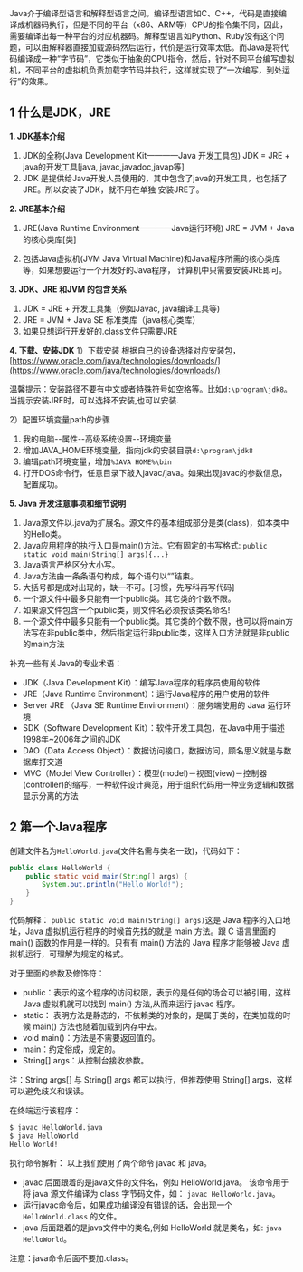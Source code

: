 Java介于编译型语言和解释型语言之间。编译型语言如C、C++，代码是直接编译成机器码执行，但是不同的平台（x86、ARM等）CPU的指令集不同，因此，需要编译出每一种平台的对应机器码。解释型语言如Python、Ruby没有这个问题，可以由解释器直接加载源码然后运行，代价是运行效率太低。而Java是将代码编译成一种“字节码”，它类似于抽象的CPU指令，然后，针对不同平台编写虚拟机，不同平台的虚拟机负责加载字节码并执行，这样就实现了“一次编写，到处运行”的效果。




## 1 什么是JDK，JRE
**1. JDK基本介绍**

1) JDK的全称(Java Development Kit————Java 开发工具包)
JDK = JRE + java的开发工具[java, javac,javadoc,javap等]
2) JDK 是提供给Java开发人员使用的，其中包含了java的开发工具，也包括了JRE。所以安装了JDK，就不用在单独
安装JRE了。

**2. JRE基本介绍**

1) JRE(Java Runtime Environment————Java运行环境)
JRE = JVM + Java的核心类库[类]

2) 包括Java虚拟机(JVM Java Virtual Machine)和Java程序所需的核心类库等，如果想要运行一个开发好的Java程序，
计算机中只需要安装JRE即可。

**3. JDK、JRE 和JVM 的包含关系**

1) JDK = JRE + 开发工具集（例如Javac, java编译工具等)
2) JRE = JVM + Java SE 标准类库（java核心类库）
3) 如果只想运行开发好的.class文件只需要JRE

**4. 下载、安装JDK**
1）下载安装
根据自己的设备选择对应安装包，[https://www.oracle.com/java/technologies/downloads/](https://www.oracle.com/java/technologies/downloads/)

温馨提示：安装路径不要有中文或者特殊符号如空格等。比如`d:\program\jdk8`。当提示安装JRE时，可以选择不安装,也可以安装.

2）配置环境变量path的步骤
1. 我的电脑--属性--高级系统设置--环境变量
2. 增加JAVA_HOME环境变量，指向jdk的安装目录`d:\program\jdk8`
3. 编辑path环境变量，增加`%JAVA HOME%\bin`
4. 打开DOS命令行，任意目录下敲入javac/java。如果出现javac的参数信息，配置成功。

**5. Java 开发注意事项和细节说明**

1. Java源文件以.java为扩展名。源文件的基本组成部分是类(class)，如本类中的Hello类。
2. Java应用程序的执行入口是main()方法。它有固定的书写格式: `public static void main(String[] args){...}`
3. Java语言严格区分大小写。
4. Java方法由一条条语句构成，每个语句以“”结束。
5. 大括号都是成对出现的，缺一不可。[习惯，先写科再写代码]
6. 一个源文件中最多只能有一个public类。其它类的个数不限。
7. 如果源文件包含一个public类，则文件名必须按该类名命名!
8. 一个源文件中最多只能有一个public类。其它类的个数不限，也可以将main方法写在非public类中，然后指定运行非public类，这样入口方法就是非public的main方法

补充一些有关Java的专业术语：
- JDK（Java Development Kit）：编写Java程序的程序员使用的软件
- JRE（Java Runtime Environment）：运行Java程序的用户使用的软件
- Server JRE （Java SE Runtime Environment）：服务端使用的 Java 运行环境
- SDK（Software Development Kit）：软件开发工具包，在Java中用于描述1998年~2006年之间的JDK
- DAO（Data Access Object）：数据访问接口，数据访问，顾名思义就是与数据库打交道
- MVC（Model View Controller）：模型(model)－视图(view)－控制器(controller)的缩写，一种软件设计典范，用于组织代码用一种业务逻辑和数据显示分离的方法

## 2 第一个Java程序


创建文件名为`HelloWorld.java`(文件名需与类名一致)，代码如下：
```java
public class HelloWorld {
    public static void main(String[] args) {
        System.out.println("Hello World!");
    }
}
```
代码解释：
`public static void main(String[] args)`这是 Java 程序的入口地址，Java 虚拟机运行程序的时候首先找的就是 main 方法。跟 C 语言里面的 main() 函数的作用是一样的。只有有 main() 方法的 Java 程序才能够被 Java 虚拟机运行，可理解为规定的格式。

对于里面的参数及修饰符：
- public：表示的这个程序的访问权限，表示的是任何的场合可以被引用，这样 Java 虚拟机就可以找到 main() 方法,从而来运行 javac 程序。
- static： 表明方法是静态的，不依赖类的对象的，是属于类的，在类加载的时候 main() 方法也随着加载到内存中去。
- void main()：方法是不需要返回值的。
- main：约定俗成，规定的。
- String[] args：从控制台接收参数。

注：String args[] 与 String[] args 都可以执行，但推荐使用 String[] args，这样可以避免歧义和误读。

在终端运行该程序：
```bash
$ javac HelloWorld.java
$ java HelloWorld
Hello World!
```
执行命令解析：
以上我们使用了两个命令 javac 和 java。
- javac 后面跟着的是java文件的文件名，例如 HelloWorld.java。 该命令用于将 java 源文件编译为 class 字节码文件，如： `javac HelloWorld.java`。
- 运行javac命令后，如果成功编译没有错误的话，会出现一个 `HelloWorld.class` 的文件。
- java 后面跟着的是java文件中的类名,例如 HelloWorld 就是类名，如: `java HelloWorld`。

注意：java命令后面不要加.class。


